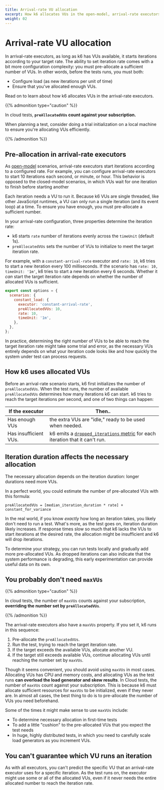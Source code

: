 ```yaml
---
title: Arrival-rate VU allocation
excerpt: How k6 allocates VUs in the open-model, arrival-rate executors
weight: 02
---
```


# Arrival-rate VU allocation

In arrival-rate executors, as long as k6 has VUs available, it starts iterations according to your target rate.
The ability to set iteration rate comes with a bit more configuration complexity: you must pre-allocate a sufficient number of VUs.
In other words, before the tests runs, you must both:

- Configure load (as new iterations per unit of time)
- Ensure that you've allocated enough VUs.

Read on to learn about how k6 allocates VUs in the arrival-rate executors.

{{% admonition type="caution" %}}

In cloud tests, **`preAllocatedVUs` count against your subscription.**

When planning a test, consider doing a trial initialization on a local machine to ensure you're allocating VUs efficiently.

 {{% /admonition %}}

## Pre-allocation in arrival-rate executors

As [open-model](/docs/k6/<K6_VERSION>/using-k6/scenarios/concepts/open-vs-closed#open-model) scenarios, arrival-rate executors start iterations according to a configured rate.
For example, you can configure arrival-rate executors to start 10 iterations each second, or minute, or hour.
This behavior is opposed to the closed-model scenarios, in which VUs wait for one iteration to finish before starting another

Each iteration needs a VU to run it.
Because k6 VUs are single threaded, like other JavaScript runtimes, a VU can only run a single iteration (and its event loop) at a time.
To ensure you have enough, you must pre-allocate a sufficient number.

In your arrival-rate configuration, three properties determine the iteration rate:

- k6 starts `rate` number of iterations evenly across the `timeUnit` (default 1s).
- `preAllocatedVUs` sets the number of VUs to initialize to meet the target iteration rate.

For example, with a `constant-arrival-rate` executor and `rate: 10`, k6 tries to start a new iteration every 100 milliseconds. If the scenario has `rate: 10, timeUnit: '1m'`, k6 tries to start a new iteration every 6 seconds.
Whether it _can_ start the target iteration rate depends on whether the number of allocated VUs is sufficient.

```javascript
export const options = {
  scenarios: {
    constant_load: {
      executor: 'constant-arrival-rate',
      preAllocatedVUs: 10,
      rate: 10,
      timeUnit: '1m',
    },
  },
};
```

In practice, determining the right number of VUs to be able to reach the target iteration rate might take some trial and error,
as the necessary VUs entirely depends on what your iteration code looks like and how quickly the system under test can process requests.

## How k6 uses allocated VUs

Before an arrival-rate scenario starts, k6 first initializes the number of `preAllocatedVUs`.
When the test runs,
the number of available `preAllocatedVUs` determines how many iterations k6 can start.
k6 tries to reach the target iterations per second,
and one of two things can happen:

| If the executor       | Then..                                                                                                                                                  |
| --------------------- | ------------------------------------------------------------------------------------------------------------------------------------------------------- |
| Has enough VUs        | the extra VUs are "idle," ready to be used when needed.                                                                                                 |
| Has insufficient VUs. | k6 emits a [`dropped_iterations` metric](/docs/k6/<K6_VERSION>/using-k6/scenarios/concepts/dropped-iterations) for each iteration that it can't run. |

## Iteration duration affects the necessary allocation

The necessary allocation depends on the iteration duration:
longer durations need more VUs.

In a perfect world, you could estimate the number of pre-allocated VUs with this formula:

```
preAllocatedVUs = [median_iteration_duration * rate] + constant_for_variance
```

In the real world, if you know _exactly_ how long an iteration takes, you likely don't need to run a test.
What's more, as the test goes on, iteration duration likely increases.
If response times slow so much that k6 lacks the VUs to start iterations at the desired rate,
the allocation might be insufficient and k6 will drop iterations.

To determine your strategy, you can run tests locally and gradually add more pre-allocated VUs.
As dropped iterations can also indicate that the system performance is degrading, this early experimentation can provide useful data on its own.

## You probably don't need `maxVUs`

{{% admonition type="caution" %}}

In cloud tests, the number of `maxVUs` counts against your subscription,
**overriding the number set by `preAllocatedVUs`**.

 {{% /admonition %}}

The arrival-rate executors also have a `maxVUs` property.
If you set it, k6 runs in this sequence:

1. Pre-allocate the `preAllocatedVUs`.
1. Run the test, trying to reach the target iteration rate.
1. If the target exceeds the available VUs, allocate another VU.
1. If the target still exceeds available VUs, continue allocating VUs until reaching the number set by `maxVUs`.

Though it seems convenient, you should avoid using `maxVUs` in most cases.
Allocating VUs has CPU and memory costs, and allocating VUs as the test runs **can overload the load generator and skew results**.
In Cloud tests, the number of `maxVUs` count against your subscription.
This is because k6 must allocate sufficient resources for `maxVUs` to be initialized, even if they never are.
In almost all cases, the best thing to do is to pre-allocate the number of VUs you need beforehand.

Some of the times it might make sense to use `maxVUs` include:

- To determine necessary allocation in first-time tests
- To add a little "cushion" to the pre-allocated VUs that you expect the test needs
- In huge, highly distributed tests, in which you need to carefully scale load generators as you increment VUs.

## You can't guarantee which VU runs an iteration

As with all executors, you can't predict the specific VU that an arrival-rate executor uses for a specific iteration.
As the test runs on, the executor might use some or all of the allocated VUs, even if it never needs the entire allocated number to reach the iteration rate.
